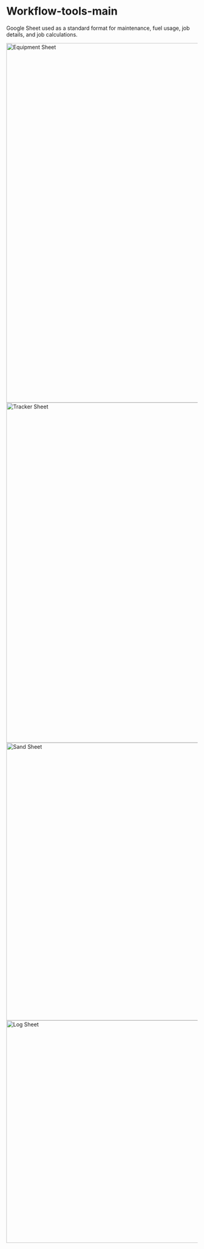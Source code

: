 # Workflow-tools-main
Google Sheet used as a standard format for maintenance, fuel usage, job details, and job calculations. 

<img width="945" alt="Equipment Sheet" src="https://user-images.githubusercontent.com/84663264/119368551-22779f00-bc81-11eb-829a-8f745ad81aab.png">
<img width="894" alt="Tracker Sheet" src="https://user-images.githubusercontent.com/84663264/119368565-273c5300-bc81-11eb-9fe4-615c69898db7.png">
<img width="730" alt="Sand Sheet" src="https://user-images.githubusercontent.com/84663264/119368570-2a374380-bc81-11eb-926d-94c4fa542b9d.png">
<img width="585" alt="Log Sheet" src="https://user-images.githubusercontent.com/84663264/119368578-2d323400-bc81-11eb-9881-0004fcc0debf.png">




